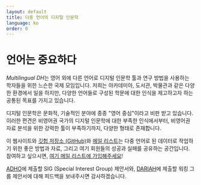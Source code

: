 ```yaml
---
layout: default
title: 다중 언어의 디지털 인문학 
language: ko
order: 0
---
```


# 언어는 중요하다

*Multilingual DH*는 영어 외에 다른 언어로 디지털 인문학 툴과 연구 방법을 사용하는 학자들을 위한 느슨한 국제 모임입니다. 저희는 아카데미아, 도서관, 박물관과 같은 다양한 환경에서 일을 하지만, 다양한 언어들로 구성된 학문에 대한 인식을 제고하고자 하는 공통된 목표를 가지고 있습니다. 

디지털 인문학은 문화적, 기술적인 분야에 종종 "영어 중심"이라고 비판 받고 있습니다. 이러한 편견은 비영어권 국가의 디지털 인문학에 대한 부족한 인식에서부터, 비영어권 자료 분석을 위한 강력한 툴이 부족하기까지, 다양한 형태로 존재합니다.

이 웹사이트와 [깃헙 저장소 (GitHub)](https://github.com/multilingual-dh)와 [메일 리스트](https://mailman.stanford.edu/mailman/listinfo/multilingual-dh)는 다중 언어로 된 데이터로 작업하기 위한 좋은 방법과 자료, 그리고 여기 회원들의 성공과 실패를 공유하는 공간입니다. 참여하고 싶으시면, [여기 메일 리스트에 가입해주세요](https://mailman.stanford.edu/mailman/listinfo/multilingual-dh)!

[ADHO](http://adho.org/)에 제출할 SIG (Special Interest Group) 제안서와, [DARIAH](https://www.dariah.eu/)에 제출할 워킹 그룹 제안서에 대해 피드백을 보내주시면 감사하겠습니다.
